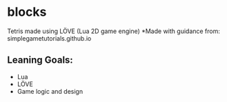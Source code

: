 # blocks
Tetris made using LÖVE (Lua 2D game engine)
*Made with guidance from: simplegametutorials.github.io

## Leaning Goals: 
* Lua
* LÖVE
* Game logic and design
